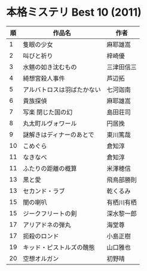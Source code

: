 # 本格ミステリ Best 10 (2011)

| 順   | 作品名           | 作者    |
| --- | ------------- | ----- |
| 1   | 隻眼の少女         | 麻耶雄嵩  |
| 2   | 叫びと祈り         | 梓崎優   |
| 3   | 水魑の如き沈むもの     | 三津田信三 |
| 4   | 綺想宮殺人事件       | 芦辺拓   |
| 5   | アルバトロスは羽ばたかない | 七河迦南  |
| 6   | 貴族探偵          | 麻耶雄嵩  |
| 7   | 写楽 閉じた国の幻     | 島田荘司  |
| 8   | 丸太町ルヴォワール     | 円居挽   |
| 9   | 謎解きはディナーのあとで  | 東川篤哉  |
| 10  | こめぐら          | 倉知淳   |
| 11  | なきなべ          | 倉知淳   |
| 11  | ふたりの距離の概算     | 米澤穂信  |
| 13  | 黒と愛           | 飛鳥部勝則 |
| 13  | セカンド・ラブ       | 乾くるみ  |
| 15  | 闇の喇叭          | 有栖川有栖 |
| 15  | ジークフリートの剣     | 深水黎一郎 |
| 17  | アリアドネの弾丸      | 海堂尊   |
| 17  | 扼殺のロンド        | 小島正樹  |
| 19  | キッド・ピストルズの醜態  | 山口雅也  |
| 20  | 空想オルガン        | 初野晴   |
